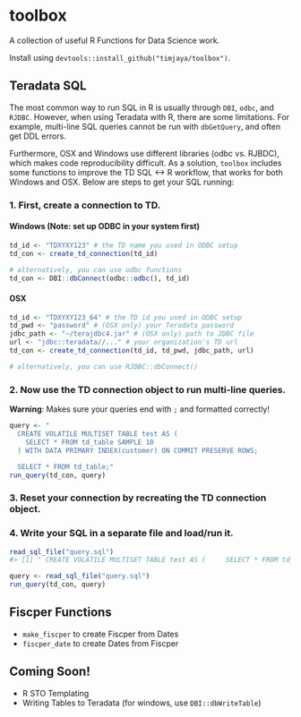 # toolbox
A collection of useful R Functions for Data Science work.

Install using `devtools::install_github("timjaya/toolbox")`.

## Teradata SQL 
The most common way to run SQL in R is usually through `DBI`, `odbc`, and `RJDBC`. However, when using Teradata with R, there are some limitations. For example, multi-line SQL queries cannot be run with `dbGetQuery`, and often get DDL errors.

Furthermore, OSX and Windows use different libraries (odbc vs. RJBDC), which makes code reproducibility difficult. As a solution, `toolbox` includes some functions to improve the TD SQL <-> R workflow, that works for both Windows and OSX. Below are steps to get your SQL running:

### 1. First, create a connection to TD.

#### Windows (Note: set up ODBC in your system first)
```r
td_id <- "TDXYXY123" # the TD name you used in ODBC setup
td_con <- create_td_connection(td_id)

# alternatively, you can use odbc functions
td_con <- DBI::dbConnect(odbc::odbc(), td_id)
```

#### OSX
```r
td_id <- "TDXYXY123_64" # the TD id you used in ODBC setup
td_pwd <- "password" # (OSX only) your Teradata password
jdbc_path <- "~/terajdbc4.jar" # (OSX only) path to JDBC file
url <- "jdbc::teradata//..." # your organization's TD url
td_con <- create_td_connection(td_id, td_pwd, jdbc_path, url)

# alternatively, you can use RJDBC::dbConnect()
```

### 2. Now use the TD connection object to run multi-line queries.

**Warning**: Makes sure your queries end with `;` and formatted correctly!
```r
query <- "
  CREATE VOLATILE MULTISET TABLE test AS (
    SELECT * FROM td_table SAMPLE 10
  ) WITH DATA PRIMARY INDEX(customer) ON COMMIT PRESERVE ROWS;

  SELECT * FROM td_table;"
run_query(td_con, query)
```

### 3. Reset your connection by recreating the TD connection object.

### 4. Write your SQL in a separate file and load/run it.

```r
read_sql_file("query.sql")
#> [1] " CREATE VOLATILE MULTISET TABLE test AS (     SELECT * FROM td_table SAMPLE 10   ) WITH DATA PRIMARY INDEX(customer) ON COMMIT PRESERVE ROWS;    SELECT * FROM td_table;"

query <- read_sql_file("query.sql")
run_query(td_con, query)
```

## Fiscper Functions

- `make_fiscper` to create Fiscper from Dates 
- `fiscper_date` to create Dates from Fiscper

## Coming Soon! 
- R STO Templating
- Writing Tables to Teradata (for windows, use `DBI::dbWriteTable`)




